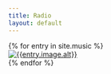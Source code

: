 ```yaml
---
title: Radio
layout: default
---
```


<section class = "music">
{% for entry in site.music %}
  <article class = "project" id = "{{entry.id}}">
    <a href="{{entry.url}}">
      <img src="{{entry.image.src}}" alt="{{entry.image.alt}}" style="border-color: {{entry.color}};">
    </a>
    <!-- <h2 class = "project-title">{{entry.title}}</h2> -->
  </article>
{% endfor %}
</section>